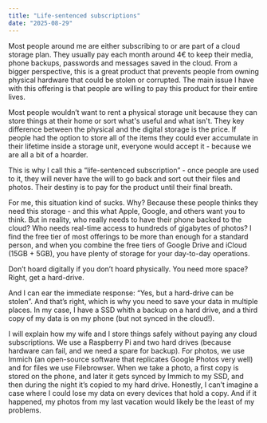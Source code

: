 ```yaml
---
title: "Life-sentenced subscriptions"
date: "2025-08-29"
---
```

Most people around me are either subscribing to or are part of a cloud storage plan. They usually pay each month around 4€ to keep their media, phone backups, passwords and messages saved in the cloud. From a bigger perspective, this is a great product that prevents people from owning physical hardware that could be stolen or corrupted. The main issue I have with this offering is that people are willing to pay this product for their entire lives.

Most people wouldn’t want to rent a physical storage unit because they can store things at their home or sort what's useful and what isn't. They key difference between the physical and the digital storage is the price. If people had the option to store all of the items they could ever accumulate in their lifetime inside a storage unit, everyone would accept it - because we are all a bit of a hoarder.

This is why I call this a “life-sentenced subscription” - once people are used to it, they will never have the will to go back and sort out their files and photos. Their destiny is to pay for the product until their final breath.

For me, this situation kind of sucks. Why? Because these people thinks they need this storage - and this what Apple, Google, and others want you to think. But in reality, who really needs to have their phone backed to the cloud? Who needs real-time access to hundreds of gigabytes of photos?  I find the free tier of most offerings to be more than enough for a standard person, and when you combine the free tiers of Google Drive and iCloud (15GB + 5GB), you have plenty of storage for your day-to-day operations.

Don’t hoard digitally if you don’t hoard physically. You need more space? Right, get a hard-drive.

And I can ear the immediate response: “Yes, but a hard-drive can be stolen”. And that’s right, which is why you need to save your data in multiple places. In my case, I have a SSD whith a backup on a hard drive, and a third copy of my data is on my phone (but not synced in the cloud!).

I will explain how my wife and I store things safely without paying any cloud subscriptions. We use a Raspberry Pi and two hard drives (because hardware can fail, and we need a spare for backup). For photos, we use Immich (an open-source software that replicates Google Photos very well) and for files we use Filebrowser. When we take a photo, a first copy is stored on the phone, and later it gets synced by Immich to my SSD, and then during the night it’s copied to my hard drive. Honestly, I can’t imagine a case where I could lose my data on every devices that hold a copy. And if it happened, my photos from my last vacation would likely be the least of my problems.
 